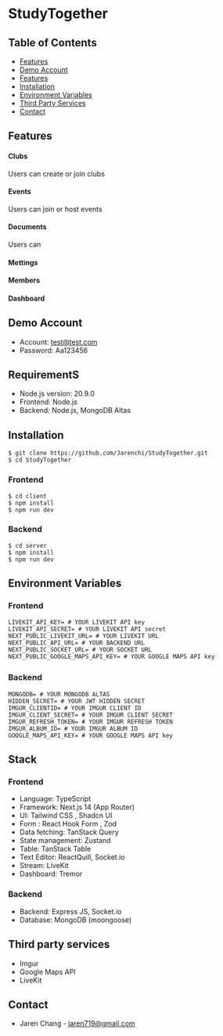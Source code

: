 # StudyTogether

## Table of Contents

- [Features](#features)
- [Demo Account](#demo-account)
- [Features](#features)
- [Installation](#installation)
- [Environment Variables](#environment-variables)
- [Third Party Services](#third-party-services)
- [Contact](#contact)

## Features

#### Clubs

Users can create or join clubs

#### Events

Users can join or host events

#### Documents

Users can

#### Mettings

#### Members

#### Dashboard

## Demo Account

- Account: test@test.com
- Password: Aa123456

## RequirementS

- Node.js version: 20.9.0
- Frontend: Node.js
- Backend: Node.js, MongoDB Altas

## Installation

```
$ git clone https://github.com/Jarenchi/StudyTogether.git
$ cd StudyTogether
```

### Frontend

```
$ cd client
$ npm install
$ npm run dev
```

### Backend

```
$ cd server
$ npm install
$ npm run dev
```

## Environment Variables

### Frontend

```
LIVEKIT_API_KEY= # YOUR LIVEKIT API key
LIVEKIT_API_SECRET= # YOUR LIVEKIT API secret
NEXT_PUBLIC_LIVEKIT_URL= # YOUR LIVEKIT URL
NEXT_PUBLIC_API_URL= # YOUR BACKEND URL
NEXT_PUBLIC_SOCKET_URL= # YOUR SOCKET URL
NEXT_PUBLIC_GOOGLE_MAPS_API_KEY= # YOUR GOOGLE MAPS API key
```

### Backend 　

```
MONGODB= # YOUR MONGODB ALTAS
HIDDEN_SECRET= # YOUR JWT HIDDEN SECRET
IMGUR_CLIENTID= # YOUR IMGUR CLIENT ID
IMGUR_CLIENT_SECRET= # YOUR IMGUR CLIENT SECRET
IMGUR_REFRESH_TOKEN= # YOUR IMGUR REFRESH TOKEN
IMGUR_ALBUM_ID= # YOUR IMGUR ALBUM ID
GOOGLE_MAPS_API_KEY= # YOUR GOOGLE MAPS API key
```

## Stack

### Frontend

- Language: TypeScript
- Framework: Next.js 14 (App Router)
- UI: Tailwind CSS , Shadcn UI
- Form : React Hook Form , Zod
- Data fetching: TanStack Query
- State management: Zustand
- Table: TanStack Table
- Text Editor: ReactQuill, Socket.io
- Stream: LiveKit
- Dashboard: Tremor

### Backend

- Backend: Express JS, Socket.io
- Database: MongoDB (moongoose)

## Third party services

- Imgur
- Google Maps API
- LiveKit

## Contact

- Jaren Chang - jaren719@gmail.com
